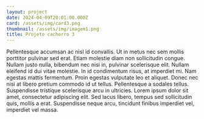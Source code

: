 ```yaml
---
layout: project
date: 2024-04-09T20:01:00.000Z
card: /assets/img/card3.png
thumbnail: /assets/img/imagem1.png
title: Projeto cachorro 3
---
```

Pellentesque accumsan ac nisl id convallis. Ut in metus nec sem mollis porttitor pulvinar sed erat. Etiam molestie diam non sollicitudin congue. Nullam justo nulla, bibendum nec nisi in, pulvinar scelerisque elit. Nullam eleifend id dui vitae molestie. In id condimentum risus, at imperdiet mi. Nam egestas mattis fermentum. Proin egestas vulputate leo et aliquet. Donec nec nisi at libero pretium commodo id ut tellus. Pellentesque a sodales tellus. Suspendisse tristique scelerisque arcu in ultricies. Lorem ipsum dolor sit amet, consectetur adipiscing elit. Sed lacus libero, tempus sed sollicitudin quis, mollis a erat. Suspendisse neque arcu, tincidunt finibus imperdiet vel, imperdiet vel massa.
